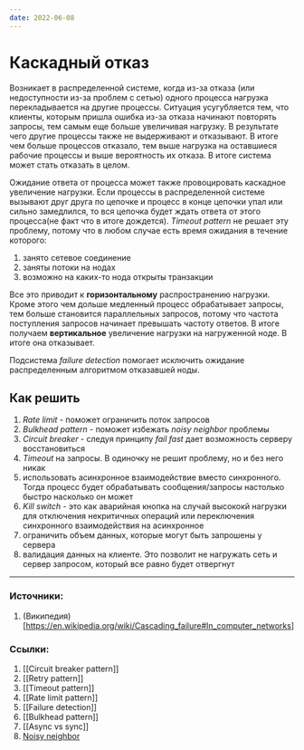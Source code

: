 ```yaml
---
date: 2022-06-08
---
```


# Каскадный отказ

Возникает в распределенной системе, когда из-за отказа (или недоступности из-за проблем с сетью) одного процесса нагрузка перекладывается на другие процессы. Ситуация усугубляется тем, что клиенты, которым пришла ошибка из-за отказа начинают повторять запросы, тем самым еще больше увеличивая нагрузку. В результате чего другие процессы также не выдерживают и отказывают. В итоге чем больше процессов отказало, тем выше нагрузка на оставшиеся рабочие процессы и выше вероятность их отказа. В итоге система может стать отказать в целом.

Ожидание ответа от процесса может также провоцировать каскадное увеличение нагрузки. Если процессы в распределенной системе вызывают друг друга по цепочке и процесс в конце цепочки упал или сильно замедлился, то вся цепочка будет ждать ответа от этого процесса(не факт что в итоге дождется). *Timeout pattern* не решает эту проблему, потому что в любом случае есть время ожидания в течение которого:
1. занято сетевое соединение
1. заняты потоки на нодах
1. возможно на каких-то нода открыты транзакции

Все это приводит к **горизонтальному** распространению нагрузки. Кроме этого чем дольше медленный процесс обрабатывает запросы, тем больше становится параллельных запросов, потому что частота поступления запросов начинает превышать частоту ответов. В итоге получаем **вертикальное** увеличение нагрузки на нагруженной ноде. В итоге она отказывает.

Подсистема *failure detection* помогает исключить ожидание распределенным алгоритмом отказавшей ноды.

## Как решить
1. *Rate limit* - поможет ограничить поток запросов
1. *Bulkhead pattern* - поможет избежать *noisy neighbor* проблемы
1. *Circuit breaker* - следуя принципу *fail fast* дает возможность серверу восстановиться
1. *Timeout* на запросы. В одиночку не решит проблему, но и без него никак
1. использовать асинхронное взаимодействие вместо синхронного. Тогда процесс будет обрабатывать сообщения/запросы настолько быстро насколько он может
1. *Kill switch* - это как аварийная кнопка на случай высококй нагрузки для отключения некритичных операций или переключения синхронного взаимодействия на асинхронное
1. ограничить объем данных, которые могут быть запрошены у сервера
1. валидация данных на клиенте. Это позволит не нагружать сеть и сервер запросом, который все равно будет отвергнут


---

### Источники:
1. (Википедия)[https://en.wikipedia.org/wiki/Cascading_failure#In_computer_networks]

### Ссылки:
1. [[Circuit breaker pattern]]
1. [[Retry pattern]]
1. [[Timeout pattern]]
1. [[Rate limit pattern]]
1. [[Failure detection]]
1. [[Bulkhead pattern]]
1. [[Async vs sync]]
1. [Noisy neighbor](https://docs.microsoft.com/en-us/azure/architecture/antipatterns/noisy-neighbor/noisy-neighbor)